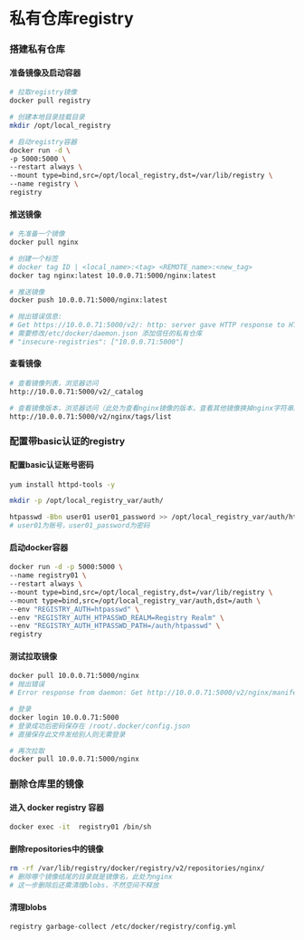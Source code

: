 # 私有仓库registry

### 搭建私有仓库

#### 准备镜像及启动容器

```bash
# 拉取registry镜像
docker pull registry

# 创建本地目录挂载目录
mkdir /opt/local_registry

# 启动registry容器
docker run -d \
-p 5000:5000 \
--restart always \
--mount type=bind,src=/opt/local_registry,dst=/var/lib/registry \
--name registry \
registry
```

#### 推送镜像

```bash
# 先准备一个镜像
docker pull nginx

# 创建一个标签
# docker tag ID | <local_name>:<tag> <REMOTE_name>:<new_tag>
docker tag nginx:latest 10.0.0.71:5000/nginx:latest

# 推送镜像
docker push 10.0.0.71:5000/nginx:latest

# 抛出错误信息:
# Get https://10.0.0.71:5000/v2/: http: server gave HTTP response to HTTPS client
# 需要修改/etc/docker/daemon.json 添加信任的私有仓库
# "insecure-registries": ["10.0.0.71:5000"]
```

#### 查看镜像

```bash
# 查看镜像列表，浏览器访问
http://10.0.0.71:5000/v2/_catalog

# 查看镜像版本，浏览器访问（此处为查看nginx镜像的版本，查看其他镜像换掉nginx字符串即可）
http://10.0.0.71:5000/v2/nginx/tags/list
```



### 配置带basic认证的registry

#### 配置basic认证账号密码

```bash
yum install httpd-tools -y

mkdir -p /opt/local_registry_var/auth/

htpasswd -Bbn user01 user01_password >> /opt/local_registry_var/auth/htpasswd
# user01为账号，user01_password为密码
```

#### 启动docker容器

```bash
docker run -d -p 5000:5000 \
--name registry01 \
--restart always \
--mount type=bind,src=/opt/local_registry,dst=/var/lib/registry \
--mount type=bind,src=/opt/local_registry_var/auth,dst=/auth \
--env "REGISTRY_AUTH=htpasswd" \
--env "REGISTRY_AUTH_HTPASSWD_REALM=Registry Realm" \
--env "REGISTRY_AUTH_HTPASSWD_PATH=/auth/htpasswd" \
registry
```

#### 测试拉取镜像

```bash
docker pull 10.0.0.71:5000/nginx
# 抛出错误
# Error response from daemon: Get http://10.0.0.71:5000/v2/nginx/manifests/latest: no basic auth credentials

# 登录
docker login 10.0.0.71:5000
# 登录成功后密码保存在 /root/.docker/config.json
# 直接保存此文件发给别人则无需登录

# 再次拉取
docker pull 10.0.0.71:5000/nginx
```



### 删除仓库里的镜像

#### 进入 docker registry 容器

```bash
docker exec -it  registry01 /bin/sh
```

#### 删除repositories中的镜像

```bash
rm -rf /var/lib/registry/docker/registry/v2/repositories/nginx/
# 删除哪个镜像结尾的目录就是镜像名，此处为nginx
# 这一步删除后还需清理blobs，不然空间不释放
```

#### 清理blobs

```bash
registry garbage-collect /etc/docker/registry/config.yml
```

